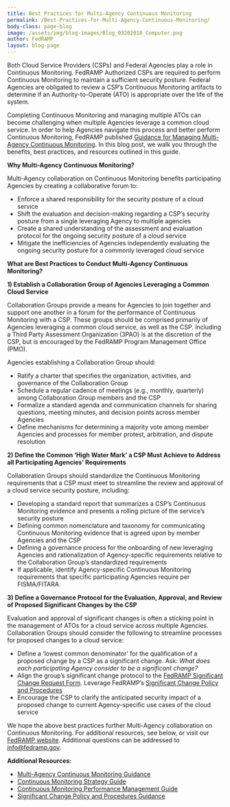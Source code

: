 ```yaml
---
title: Best Practices for Multi-Agency Continuous Monitoring
permalink: /Best-Practices-for-Multi-Agency-Continuous-Monitoring/
body-class: page-blog
image: /assets/img/blog-images/Blog_03202018_Computer.png
author: FedRAMP
layout: blog-page
---
```

Both Cloud Service Providers (CSPs) and Federal Agencies play a role in Continuous Monitoring. FedRAMP Authorized CSPs are required to perform Continuous Monitoring to maintain a sufficient security posture. Federal Agencies are obligated to review a CSP’s Continuous Monitoring artifacts to determine if an Authority-to-Operate (ATO) is appropriate over the life of the system. 

Completing Continuous Monitoring and managing multiple ATOs can become challenging when multiple Agencies leverage a common cloud service. In order to help Agencies navigate this process and better perform Continuous Monitoring, FedRAMP published
<a href="https://www.fedramp.gov/assets/resources/documents/Agency_Guide_for_Multi-Agency_Continuous_Monitoring.pdf">Guidance for Managing Multi-Agency Continuous Monitoring</a>. In this blog post, we walk you through the benefits, best practices, and resources outlined in this guide. 

**Why Multi-Agency Continuous Monitoring?**

Multi-Agency collaboration on Continuous Monitoring benefits participating Agencies by creating a collaborative forum to:
* Enforce a shared responsibility for the security posture of a cloud service
* Shift the evaluation and decision-making regarding a CSP’s security posture from a single leveraging Agency to multiple agencies
* Create a shared understanding of the assessment and evaluation protocol for the ongoing security posture of a cloud service
* Mitigate the inefficiencies of Agencies independently evaluating the ongoing security posture for a commonly leveraged cloud service


**What are Best Practices to Conduct Multi-Agency Continuous Monitoring?**

**1) Establish a Collaboration Group of Agencies Leveraging a Common Cloud Service** 

Collaboration Groups provide a means for Agencies to join together and support one another in a forum for the performance of Continuous Monitoring with a CSP. These groups should be comprised primarily of Agencies leveraging a common cloud service, as well as the CSP. Including a Third Party Assessment Organization (3PAO) is at the discretion of the CSP, but is encouraged by the FedRAMP Program Management Office (PMO). 
 
Agencies establishing a Collaboration Group should:
* Ratify a charter that specifies the organization, activities, and governance of the Collaboration Group
* Schedule a regular cadence of meetings (e.g., monthly, quarterly) among Collaboration Group members and the CSP
* Formalize a standard agenda and communication channels for sharing questions, meeting minutes, and decision points across member Agencies
* Define mechanisms for determining a majority vote among member Agencies and processes for member protest, arbitration, and dispute resolution

**2) Define the Common ‘High Water Mark’ a CSP Must Achieve to Address all Participating Agencies’ Requirements**

Collaboration Groups should standardize the Continuous Monitoring requirements that a CSP must meet to streamline the review and approval of a cloud service security posture, including:
* Developing a standard report that summarizes a CSP’s Continuous Monitoring evidence and presents a rolling picture of the service’s security posture 
* Defining common nomenclature and taxonomy for communicating Continuous Monitoring evidence that is agreed upon by member Agencies and the CSP 
* Defining a governance process for the onboarding of new leveraging Agencies and rationalization of Agency-specific requirements relative to the Collaboration Group’s standardized requirements
* If applicable, identify Agency-specific Continuous Monitoring requirements that specific participating Agencies require per FISMA/FITARA

**3) Define a Governance Protocol for the Evaluation, Approval, and Review of Proposed Significant Changes by the CSP**

Evaluation and approval of significant changes is often a sticking point in the management of ATOs for a cloud service across multiple Agencies. Collaboration Groups should consider the following to streamline processes for proposed changes to a cloud service:
* Define a ‘lowest common denominator’ for the qualification of a proposed change by a CSP as a significant change. Ask: *What does each participating Agency consider to be a significant change?*
* Align the group’s significant change protocol to the <a href="https://www.fedramp.gov/assets/resources/templates/FedRAMP-Significant-Change-Form-Template.pdf">FedRAMP Significant Change Request Form</a>. Leverage FedRAMP’s <a href="https://www.fedramp.gov/assets/resources/documents/CSP_Significant_Change_Policies_and_Procedures.docx">Significant Change Policy and Procedures</a> 
* Encourage the CSP to clarify the anticipated security impact of a proposed change to current Agency-specific use cases of the cloud service 

We hope the above best practices further Multi-Agency collaboration on Continuous Monitoring. For additional resources, see below, or visit our <a href="https://www.fedramp.gov/">FedRAMP website</a>. Additional questions can be addressed to 
<a href="mailto:info@fedramp.gov">info@fedramp.gov</a>.<br> 

**Additional Resources:** 

* <a href="https://www.fedramp.gov/assets/resources/documents/Agency_Guide_for_Multi-Agency_Continuous_Monitoring.pdf">Multi-Agency Continuous Monitoring Guidance</a>
* <a href="https://www.fedramp.gov/assets/resources/documents/CSP_Continuous_Monitoring_Strategy_Guide.pdf">Continuous Monitoring Strategy Guide</a>
* <a href="https://www.fedramp.gov/assets/resources/documents/CSP_Continuous_Monitoring_Performance_Management_Guide.pdf">Continuous Monitoring Performance Management Guide</a>
* <a href="https://www.fedramp.gov/assets/resources/documents/CSP_Significant_Change_Policies_and_Procedures.docx">Significant Change Policy and Procedures Guidance</a>

